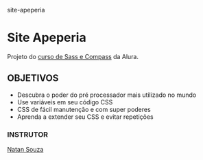 site-apeperia

# Site Apeperia

Projeto do [curso de Sass e Compass](https://cursos.alura.com.br/course/sass) da Alura.


## OBJETIVOS

 - Descubra o poder do pré processador mais utilizado no mundo
 - Use variáveis em seu código CSS
 - CSS de fácil manutenção e com super poderes
 - Aprenda a extender seu CSS e evitar repetições


 ### INSTRUTOR
 [Natan Souza](https://www.linkedin.com/in/designernatan/)
